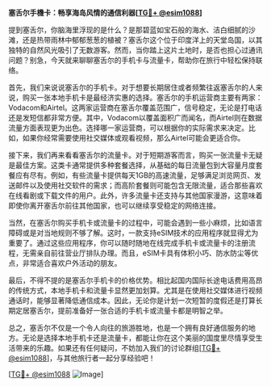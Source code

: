 **塞舌尔手機卡：畅享海岛风情的通信利器[[TG💪+ @esim1088](https://t.me/s/esim1088)]**

提到塞舌尔，你脑海里浮现的是什么？是那碧蓝如宝石般的海水、洁白细腻的沙滩，还是热带雨林中郁郁葱葱的植被？塞舌尔这个位于印度洋上的天堂岛国，以其独特的自然风光吸引了无数游客。然而，当你踏上这片土地时，是否也担心过通讯问题？别急，今天就来聊聊塞舌尔的手机卡与流量卡，帮助你在旅行中轻松保持联络。

首先，我们来说说塞舌尔的手机卡。对于想要长期居住或者频繁往返塞舌尔的人来说，购买一张本地手机卡是最经济实惠的选择。塞舌尔的手机运营商主要有两家：Vodacom和Airtel。这两家运营商在塞舌尔覆盖范围广，信号稳定，无论是打电话还是发短信都非常方便。其中，Vodacom以覆盖面积广而闻名，而Airtel则在数据流量方面表现更为出色。选择哪一家运营商，可以根据你的实际需求来决定。比如，如果你经常需要使用社交媒体或观看视频，那么Airtel可能会更适合你。

接下来，我们再来看看塞舌尔的流量卡。对于短期游客而言，购买一张流量卡无疑是最佳方案。这类卡通常提供多种套餐选择，从基础的每日流量包到大容量月度套餐应有尽有。例如，有些流量卡提供每天1GB的高速流量，足够满足浏览网页、发送邮件以及使用社交软件的需求；而高阶套餐则可能包含无限流量，适合那些喜欢在线看剧或下载文件的用户。此外，许多流量卡还支持与其他国家漫游，这意味着即使你离开塞舌尔前往其他国家，也可以继续享受稳定的网络连接。

当然，在塞舌尔购买手机卡或流量卡的过程中，可能会遇到一些小麻烦，比如语言障碍或是对当地规则不够了解。这时，一款支持eSIM技术的应用程序就显得尤为重要了。通过这些应用程序，你可以随时随地在线完成手机卡或流量卡的注册流程，无需亲自前往营业厅排队办理。而且，eSIM卡具有体积小巧、防水防尘等优点，非常适合喜欢户外活动的朋友。

最后，不得不提的是塞舌尔手机卡的价格优势。相比起国内国际长途电话费用高昂的传统方式，本地手机卡和流量卡显然更加划算。尤其是在使用社交媒体进行视频通话时，能够显著降低通信成本。因此，无论你是计划一次短暂的度假还是打算长期定居塞舌尔，提前准备好一张合适的手机卡或流量卡都是明智之举。

总之，塞舌尔不仅是一个令人向往的旅游胜地，也是一个拥有良好通信服务的地方。无论是选择本地手机卡还是流量卡，都能让你在这个美丽的国度里尽情享受生活带来的乐趣。如果还有任何疑问，不妨加入我们的讨论群组[[TG💪+ @esim1088](https://t.me/s/esim1088)]，与其他旅行者一起分享经验吧！

[[TG💪+ @esim1088](https://t.me/s/esim1088) ![Image](https://i.postimg.cc/4NQfJmqS/Snipaste-2025-05-13-00-14-12.png)]